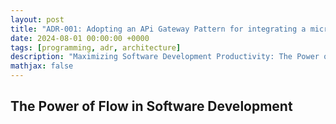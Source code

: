 ```yaml
---
layout: post
title: "ADR-001: Adopting an APi Gateway Pattern for integrating a microservices based system with 3rd party suppliers"
date: 2024-08-01 00:00:00 +0000
tags: [programming, adr, architecture]
description: "Maximizing Software Development Productivity: The Power of Flow and Minimizing Interruptions"
mathjax: false
---
```


## The Power of Flow in Software Development


